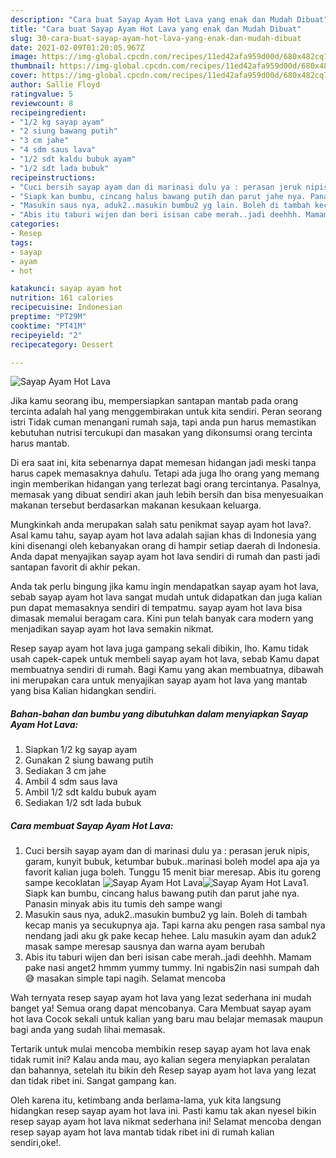 ```yaml
---
description: "Cara buat Sayap Ayam Hot Lava yang enak dan Mudah Dibuat"
title: "Cara buat Sayap Ayam Hot Lava yang enak dan Mudah Dibuat"
slug: 30-cara-buat-sayap-ayam-hot-lava-yang-enak-dan-mudah-dibuat
date: 2021-02-09T01:20:05.967Z
image: https://img-global.cpcdn.com/recipes/11ed42afa959d00d/680x482cq70/sayap-ayam-hot-lava-foto-resep-utama.jpg
thumbnail: https://img-global.cpcdn.com/recipes/11ed42afa959d00d/680x482cq70/sayap-ayam-hot-lava-foto-resep-utama.jpg
cover: https://img-global.cpcdn.com/recipes/11ed42afa959d00d/680x482cq70/sayap-ayam-hot-lava-foto-resep-utama.jpg
author: Sallie Floyd
ratingvalue: 5
reviewcount: 8
recipeingredient:
- "1/2 kg sayap ayam"
- "2 siung bawang putih"
- "3 cm jahe"
- "4 sdm saus lava"
- "1/2 sdt kaldu bubuk ayam"
- "1/2 sdt lada bubuk"
recipeinstructions:
- "Cuci bersih sayap ayam dan di marinasi dulu ya : perasan jeruk nipis, garam, kunyit bubuk, ketumbar bubuk..marinasi boleh model apa aja ya favorit kalian juga boleh. Tunggu 15 menit biar meresap. Abis itu goreng sampe kecoklatan"
- "Siapk kan bumbu, cincang halus bawang putih dan parut jahe nya. Panasin minyak abis itu tumis deh sampe wangi"
- "Masukin saus nya, aduk2..masukin bumbu2 yg lain. Boleh di tambah kecap manis ya secukupnya aja. Tapi karna aku pengen rasa sambal nya nendang jadi aku gk pake kecap hehee. Lalu masukin ayam dan aduk2 masak sampe meresap sausnya dan warna ayam berubah"
- "Abis itu taburi wijen dan beri isisan cabe merah..jadi deehhh. Mamam pake nasi anget2 hmmm yummy tummy. Ini ngabis2in nasi sumpah dah😅 masakan simple tapi nagih. Selamat mencoba"
categories:
- Resep
tags:
- sayap
- ayam
- hot

katakunci: sayap ayam hot 
nutrition: 161 calories
recipecuisine: Indonesian
preptime: "PT29M"
cooktime: "PT41M"
recipeyield: "2"
recipecategory: Dessert

---
```



![Sayap Ayam Hot Lava](https://img-global.cpcdn.com/recipes/11ed42afa959d00d/680x482cq70/sayap-ayam-hot-lava-foto-resep-utama.jpg)

Jika kamu seorang ibu, mempersiapkan santapan mantab pada orang tercinta adalah hal yang menggembirakan untuk kita sendiri. Peran seorang istri Tidak cuman menangani rumah saja, tapi anda pun harus memastikan kebutuhan nutrisi tercukupi dan masakan yang dikonsumsi orang tercinta harus mantab.

Di era  saat ini, kita sebenarnya dapat memesan hidangan jadi meski tanpa harus capek memasaknya dahulu. Tetapi ada juga lho orang yang memang ingin memberikan hidangan yang terlezat bagi orang tercintanya. Pasalnya, memasak yang dibuat sendiri akan jauh lebih bersih dan bisa menyesuaikan makanan tersebut berdasarkan makanan kesukaan keluarga. 



Mungkinkah anda merupakan salah satu penikmat sayap ayam hot lava?. Asal kamu tahu, sayap ayam hot lava adalah sajian khas di Indonesia yang kini disenangi oleh kebanyakan orang di hampir setiap daerah di Indonesia. Anda dapat menyajikan sayap ayam hot lava sendiri di rumah dan pasti jadi santapan favorit di akhir pekan.

Anda tak perlu bingung jika kamu ingin mendapatkan sayap ayam hot lava, sebab sayap ayam hot lava sangat mudah untuk didapatkan dan juga kalian pun dapat memasaknya sendiri di tempatmu. sayap ayam hot lava bisa dimasak memalui beragam cara. Kini pun telah banyak cara modern yang menjadikan sayap ayam hot lava semakin nikmat.

Resep sayap ayam hot lava juga gampang sekali dibikin, lho. Kamu tidak usah capek-capek untuk membeli sayap ayam hot lava, sebab Kamu dapat membuatnya sendiri di rumah. Bagi Kamu yang akan membuatnya, dibawah ini merupakan cara untuk menyajikan sayap ayam hot lava yang mantab yang bisa Kalian hidangkan sendiri.

<!--inarticleads1-->

##### Bahan-bahan dan bumbu yang dibutuhkan dalam menyiapkan Sayap Ayam Hot Lava:

1. Siapkan 1/2 kg sayap ayam
1. Gunakan 2 siung bawang putih
1. Sediakan 3 cm jahe
1. Ambil 4 sdm saus lava
1. Ambil 1/2 sdt kaldu bubuk ayam
1. Sediakan 1/2 sdt lada bubuk




<!--inarticleads2-->

##### Cara membuat Sayap Ayam Hot Lava:

1. Cuci bersih sayap ayam dan di marinasi dulu ya : perasan jeruk nipis, garam, kunyit bubuk, ketumbar bubuk..marinasi boleh model apa aja ya favorit kalian juga boleh. Tunggu 15 menit biar meresap. Abis itu goreng sampe kecoklatan
<img src="https://img-global.cpcdn.com/steps/3e4b64e44267fda5/160x128cq70/sayap-ayam-hot-lava-langkah-memasak-1-foto.jpg" alt="Sayap Ayam Hot Lava"><img src="https://img-global.cpcdn.com/steps/5056a334efd4d6c1/160x128cq70/sayap-ayam-hot-lava-langkah-memasak-1-foto.jpg" alt="Sayap Ayam Hot Lava">1. Siapk kan bumbu, cincang halus bawang putih dan parut jahe nya. Panasin minyak abis itu tumis deh sampe wangi
1. Masukin saus nya, aduk2..masukin bumbu2 yg lain. Boleh di tambah kecap manis ya secukupnya aja. Tapi karna aku pengen rasa sambal nya nendang jadi aku gk pake kecap hehee. Lalu masukin ayam dan aduk2 masak sampe meresap sausnya dan warna ayam berubah
1. Abis itu taburi wijen dan beri isisan cabe merah..jadi deehhh. Mamam pake nasi anget2 hmmm yummy tummy. Ini ngabis2in nasi sumpah dah😅 masakan simple tapi nagih. Selamat mencoba




Wah ternyata resep sayap ayam hot lava yang lezat sederhana ini mudah banget ya! Semua orang dapat mencobanya. Cara Membuat sayap ayam hot lava Cocok sekali untuk kalian yang baru mau belajar memasak maupun bagi anda yang sudah lihai memasak.

Tertarik untuk mulai mencoba membikin resep sayap ayam hot lava enak tidak rumit ini? Kalau anda mau, ayo kalian segera menyiapkan peralatan dan bahannya, setelah itu bikin deh Resep sayap ayam hot lava yang lezat dan tidak ribet ini. Sangat gampang kan. 

Oleh karena itu, ketimbang anda berlama-lama, yuk kita langsung hidangkan resep sayap ayam hot lava ini. Pasti kamu tak akan nyesel bikin resep sayap ayam hot lava nikmat sederhana ini! Selamat mencoba dengan resep sayap ayam hot lava mantab tidak ribet ini di rumah kalian sendiri,oke!.

